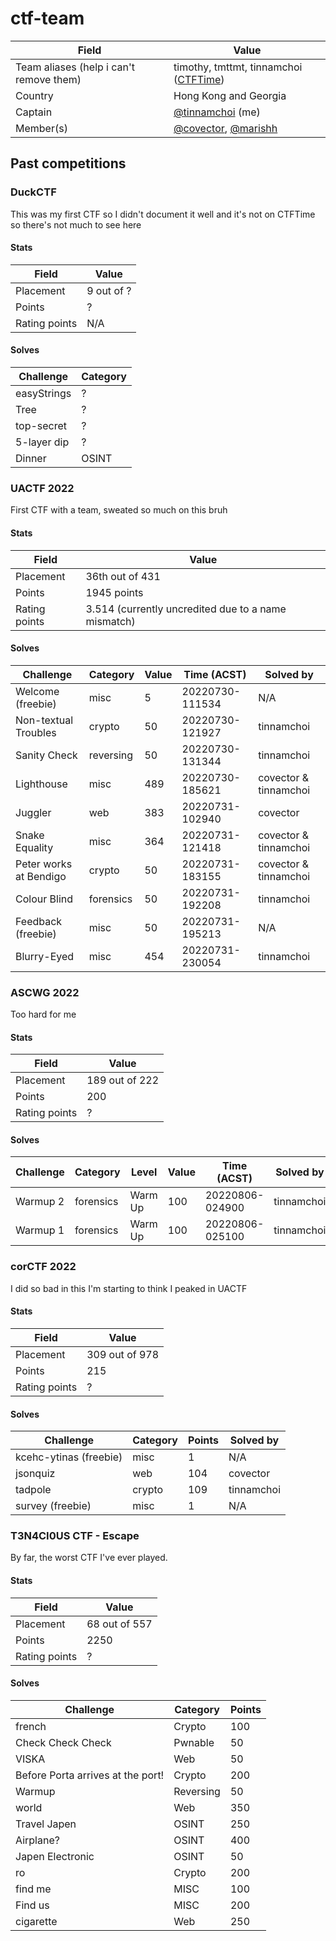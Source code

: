 # ctf-team

| Field                                   | Value                                                                            |
| --------------------------------------- | -------------------------------------------------------------------------------- |
| Team aliases (help i can't remove them) | timothy, tmttmt, tinnamchoi ([CTFTime](https://ctftime.org/team/195493))         |
| Country                                 | Hong Kong and Georgia                                                            |
| Captain                                 | [@tinnamchoi](https://github.com/tinnamchoi) (me)                                |
| Member(s)                               | [@covector](https://github.com/covector), [@marishh](https://github.com/marishh) |

## Past competitions

### DuckCTF

This was my first CTF so I didn't document it well and it's not on CTFTime so there's not much to see here

#### Stats

| Field         | Value         |
| ------------- | ------------- |
| Placement     | 9 out of ?    |
| Points        | ?             |
| Rating points | N/A           |

#### Solves

| Challenge   | Category |
| ----------- | -------- |
| easyStrings | ?        |
| Tree        | ?        |
| top-secret  | ?        |
| 5-layer dip | ?        |
| Dinner      | OSINT    |

### UACTF 2022

First CTF with a team, sweated so much on this bruh

#### Stats

| Field         | Value                                               |
| ------------- | --------------------------------------------------- |
| Placement     | 36th out of 431                                     |
| Points        | 1945 points                                         |
| Rating points | 3.514 (currently uncredited due to a name mismatch) |

#### Solves

| Challenge              | Category  | Value | Time (ACST)     | Solved by             |
| ---------------------- | --------- | ----- | --------------- | --------------------- |
| Welcome (freebie)      | misc      | 5     | 20220730-111534 | N/A                   |
| Non-textual Troubles   | crypto    | 50    | 20220730-121927 | tinnamchoi            |
| Sanity Check           | reversing | 50    | 20220730-131344 | tinnamchoi            |
| Lighthouse             | misc      | 489   | 20220730-185621 | covector & tinnamchoi |
| Juggler                | web       | 383   | 20220731-102940 | covector              |
| Snake Equality         | misc      | 364   | 20220731-121418 | covector & tinnamchoi |
| Peter works at Bendigo | crypto    | 50    | 20220731-183155 | covector & tinnamchoi |
| Colour Blind           | forensics | 50    | 20220731-192208 | tinnamchoi            |
| Feedback (freebie)     | misc      | 50    | 20220731-195213 | N/A                   |
| Blurry-Eyed            | misc      | 454   | 20220731-230054 | tinnamchoi            |

### ASCWG 2022

Too hard for me

#### Stats

| Field         | Value          |
| ------------- | -------------- |
| Placement     | 189 out of 222 |
| Points        | 200            |
| Rating points | ?              |

#### Solves

| Challenge | Category  | Level   | Value | Time (ACST)     | Solved by  |
| --------- | --------- | ------- | ----- | --------------- | ---------- |
| Warmup 2  | forensics | Warm Up | 100   | 20220806-024900 | tinnamchoi |
| Warmup 1  | forensics | Warm Up | 100   | 20220806-025100 | tinnamchoi |

### corCTF 2022

I did so bad in this I'm starting to think I peaked in UACTF

#### Stats

| Field         | Value          |
| ------------- | -------------- |
| Placement     | 309 out of 978 |
| Points        | 215            |
| Rating points | ?              |

#### Solves

| Challenge              | Category | Points | Solved by  |
| ---------------------- | -------- | ------ | ---------- |
| kcehc-ytinas (freebie) | misc     | 1      | N/A        |
| jsonquiz               | web      | 104    | covector   |
| tadpole                | crypto   | 109    | tinnamchoi |
| survey (freebie)       | misc     | 1      | N/A        |

### T3N4CI0US CTF - Escape

By far, the worst CTF I've ever played. 

#### Stats

| Field         | Value         |
| ------------- | ------------- |
| Placement     | 68 out of 557 |
| Points        | 2250          |
| Rating points | ?             |

#### Solves

| Challenge                         | Category  | Points |
| --------------------------------- | --------- | ------ |
| french                            | Crypto    | 100    |
| Check Check Check                 | Pwnable   | 50     |
| VISKA                             | Web       | 50     |
| Before Porta arrives at the port! | Crypto    | 200    |
| Warmup                            | Reversing | 50     |
| world                             | Web       | 350    |
| Travel Japen                      | OSINT     | 250    |
| Airplane?                         | OSINT     | 400    |
| Japen Electronic                  | OSINT     | 50     |
| ro                                | Crypto    | 200    |
| find me                           | MISC      | 100    |
| Find us                           | MISC      | 200    |
| cigarette                         | Web       | 250    |
